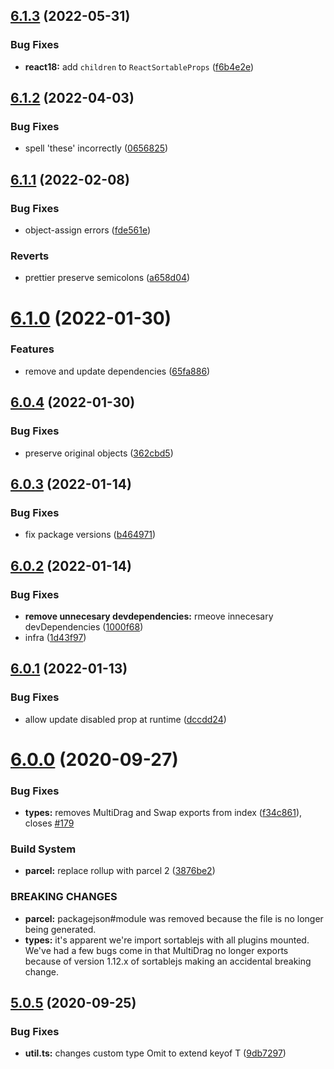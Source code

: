 ## [6.1.3](https://github.com/SortableJS/react-sortablejs/compare/v6.1.2...v6.1.3) (2022-05-31)


### Bug Fixes

* **react18:** add `children` to `ReactSortableProps` ([f6b4e2e](https://github.com/SortableJS/react-sortablejs/commit/f6b4e2e1fa235752348c3b4021120c2a56ea41c7))

## [6.1.2](https://github.com/SortableJS/react-sortablejs/compare/v6.1.1...v6.1.2) (2022-04-03)


### Bug Fixes

* spell 'these' incorrectly ([0656825](https://github.com/SortableJS/react-sortablejs/commit/06568255f25e99a85952950c1d5cf7ce10451924))

## [6.1.1](https://github.com/SortableJS/react-sortablejs/compare/v6.1.0...v6.1.1) (2022-02-08)


### Bug Fixes

* object-assign errors ([fde561e](https://github.com/SortableJS/react-sortablejs/commit/fde561e0b730dc7f7a664a48277b117e841c613a))


### Reverts

* prettier preserve semicolons ([a658d04](https://github.com/SortableJS/react-sortablejs/commit/a658d04e53e48f05ebdcbb3a137283899f277a78))

# [6.1.0](https://github.com/SortableJS/react-sortablejs/compare/v6.0.4...v6.1.0) (2022-01-30)


### Features

* remove and update dependencies ([65fa886](https://github.com/SortableJS/react-sortablejs/commit/65fa886f5ddc9dc06793c95b0591ed5ac101ccd6))

## [6.0.4](https://github.com/SortableJS/react-sortablejs/compare/v6.0.3...v6.0.4) (2022-01-30)


### Bug Fixes

* preserve original objects ([362cbd5](https://github.com/SortableJS/react-sortablejs/commit/362cbd57e75e02f12eff12925f7ec346a20721d9))

## [6.0.3](https://github.com/SortableJS/react-sortablejs/compare/v6.0.2...v6.0.3) (2022-01-14)


### Bug Fixes

* fix package versions ([b464971](https://github.com/SortableJS/react-sortablejs/commit/b464971d0c530c6c5fa764da13b610b3507f6378))

## [6.0.2](https://github.com/SortableJS/react-sortablejs/compare/v6.0.1...v6.0.2) (2022-01-14)


### Bug Fixes

* **remove unnecesary devdependencies:** rmeove innecesary devDependencies ([1000f68](https://github.com/SortableJS/react-sortablejs/commit/1000f68f5f6b62d04798e746bfd8eda8ddbf247c))
* infra ([1d43f97](https://github.com/SortableJS/react-sortablejs/commit/1d43f97af5c9e8278fe9367f72e7f2a5b213bbba))

## [6.0.1](https://github.com/SortableJS/react-sortablejs/compare/v6.0.0...v6.0.1) (2022-01-13)


### Bug Fixes

* allow update disabled prop at runtime ([dccdd24](https://github.com/SortableJS/react-sortablejs/commit/dccdd2476790ea795dcbc5fc39ce27abebebbd35))

# [6.0.0](https://github.com/SortableJS/react-sortablejs/compare/v5.0.5...v6.0.0) (2020-09-27)


### Bug Fixes

* **types:** removes MultiDrag and Swap exports from index ([f34c861](https://github.com/SortableJS/react-sortablejs/commit/f34c861ce922b230918238805bf72af59b7910c1)), closes [#179](https://github.com/SortableJS/react-sortablejs/issues/179)


### Build System

* **parcel:** replace rollup with parcel 2 ([3876be2](https://github.com/SortableJS/react-sortablejs/commit/3876be245ae074962d28ca64a1d00eb70131afaa))


### BREAKING CHANGES

* **parcel:** packagejson#module was removed because the file is no longer being generated.
* **types:** it's apparent we're import sortablejs with all plugins mounted. We've had a few
bugs come in that MultiDrag no longer exports because of version 1.12.x of sortablejs making an
accidental breaking change.

## [5.0.5](https://github.com/SortableJS/react-sortablejs/compare/v5.0.4...v5.0.5) (2020-09-25)


### Bug Fixes

* **util.ts:** changes custom type Omit to extend keyof T ([9db7297](https://github.com/SortableJS/react-sortablejs/commit/9db7297ecb2985122dc431a6df869833d440d861))
